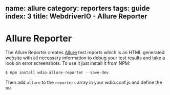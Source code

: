 name: allure
category: reporters
tags: guide
index: 3
title: WebdriverIO - Allure Reporter
---

Allure Reporter
===============

The Allure Reporter creates [Allure](http://allure.qatools.ru/) test reports which is an HTML generated website with all necessary information to debug your test results and take a look on error screenshots. To use it just install it from NPM:

```js
$ npm install wdio-allure-reporter --save-dev
```

Then add `allure` to the `reporters` array in your wdio.conf.js and define the ou